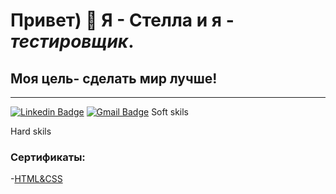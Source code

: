
# Привет) 👋 Я - Стелла и я - *тестировщик*.
## Моя цель- сделать мир лучше!
---  
[![Linkedin Badge](https://img.shields.io/badge/LinkedIn-0A66C2?style=flat&logo=linkedin&logoColor=white)](https://www.linkedin.com/in/stela-gaman-b876aa327/)
[![Gmail Badge](https://img.shields.io/badge/-stelagaman08-c14438?style=flat&logo=Gmail&logoColor=white&link=mailto:stelagaman08@gmail.com)](mailto:stelagaman08@gmail.com)
Soft skils

Hard skils

### Сертификаты: ###
-[HTML&CSS](https://disk.yandex.ru/d/JrIQByfZ-r3dnA)


